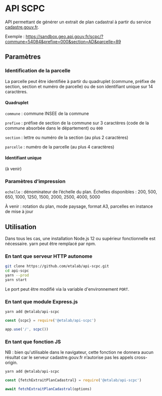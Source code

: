 # API SCPC

API permettant de générer un extrait de plan cadastral à partir du service [cadastre.gouv.fr](https://www.cadastre.gouv.fr).

Exemple : https://sandbox.geo.api.gouv.fr/scpc/?commune=54084&prefixe=000&section=AD&parcelle=89

## Paramètres

### Identification de la parcelle

La parcelle peut être identifiée à partir du quadruplet (commune, préfixe de section, section et numéro de parcelle) ou de son identifiant unique sur 14 caractères.

#### Quadruplet

`commune` : commune INSEE de la commune

`prefixe` : préfixe de section de la commune sur 3 caractères (code de la commune absorbée dans le département) ou `000`

`section` : lettre ou numéro de la section (au plus 2 caractères)

`parcelle` : numéro de la parcelle (au plus 4 caractères)

#### Identifiant unique

(à venir)

### Paramètres d’impression

`echelle` : dénominateur de l’échelle du plan. Échelles disponibles : 200, 500, 650, 1000, 1250, 1500, 2000, 2500, 4000, 5000

À venir : rotation du plan, mode paysage, format A3, parcelles en instance de mise à jour

## Utilisation

Dans tous les cas, une installation Node.js 12 ou supérieur fonctionnelle est nécessaire. yarn peut être remplacé par npm.

### En tant que serveur HTTP autonome

```bash
git clone https://github.com/etalab/api-scpc.git
cd api-scpc
yarn --prod
yarn start
```

Le port peut être modifié via la variable d'environnement `PORT`.

### En tant que module Express.js

```bash
yarn add @etalab/api-scpc
```

```js
const {scpc} = require('@etalab/api-scpc')

app.use('/', scpc())
```

### En tant que fonction JS

NB : bien qu'utilisable dans le navigateur, cette fonction ne donnera aucun résultat car le serveur cadastre.gouv.fr n’autorise pas les appels cross-origin.

```bash
yarn add @etalab/api-scpc
```

```js
const {fetchExtraitPlanCadastral} = require('@etalab/api-scpc')

await fetchExtraitPlanCadastral(options)
```
